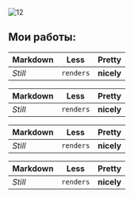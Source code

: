 ![12](https://user-images.githubusercontent.com/93679282/189709430-35ce370c-0650-46e6-b1b5-dba532742002.png)

## Мои работы:
Markdown | Less | Pretty 
--- | --- | ---
*Still* | `renders` | **nicely** 

Markdown | Less | Pretty 
--- | --- | ---
*Still* | `renders` | **nicely** 

Markdown | Less | Pretty 
--- | --- | ---
*Still* | `renders` | **nicely** 

Markdown | Less | Pretty 
--- | --- | ---
*Still* | `renders` | **nicely** 



